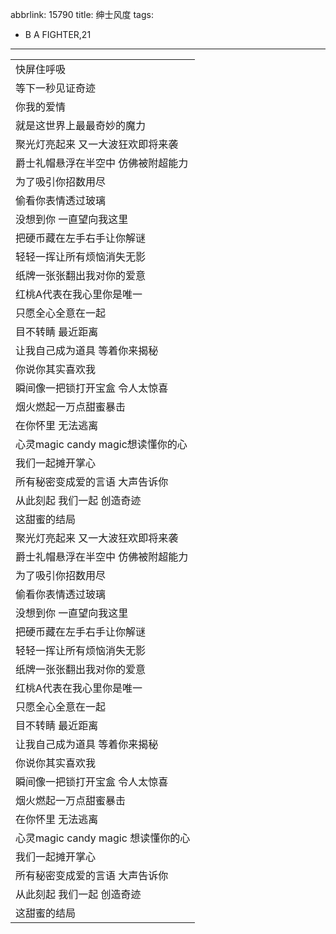 abbrlink: 15790
title: 绅士风度
tags:
  - B A FIGHTER,21
---
|      |
|--|
|快屏住呼吸|
|等下一秒见证奇迹|
|你我的爱情|
|就是这世界上最最奇妙的魔力|
|聚光灯亮起来 又一大波狂欢即将来袭|
|爵士礼帽悬浮在半空中 仿佛被附超能力|
|为了吸引你招数用尽|
|偷看你表情透过玻璃|
|没想到你 一直望向我这里|
|把硬币藏在左手右手让你解谜|
|轻轻一挥让所有烦恼消失无影|
|纸牌一张张翻出我对你的爱意|
|红桃A代表在我心里你是唯一|
|只愿全心全意在一起|
|目不转睛 最近距离|
|让我自己成为道具 等着你来揭秘|
|你说你其实喜欢我|
|瞬间像一把锁打开宝盒 令人太惊喜|
|烟火燃起一万点甜蜜暴击|
|在你怀里 无法逃离|
|心灵magic candy magic想读懂你的心|
|我们一起摊开掌心|
|所有秘密变成爱的言语 大声告诉你|
|从此刻起 我们一起 创造奇迹|
|这甜蜜的结局|
|聚光灯亮起来 又一大波狂欢即将来袭|
|爵士礼帽悬浮在半空中 仿佛被附超能力|
|为了吸引你招数用尽|
|偷看你表情透过玻璃|
|没想到你 一直望向我这里|
|把硬币藏在左手右手让你解谜|
|轻轻一挥让所有烦恼消失无影|
|纸牌一张张翻出我对你的爱意|
|红桃A代表在我心里你是唯一|
|只愿全心全意在一起|
|目不转睛 最近距离|
|让我自己成为道具 等着你来揭秘|
|你说你其实喜欢我|
|瞬间像一把锁打开宝盒 令人太惊喜|
|烟火燃起一万点甜蜜暴击|
|在你怀里 无法逃离|
|心灵magic candy magic 想读懂你的心|
|我们一起摊开掌心|
|所有秘密变成爱的言语 大声告诉你|
|从此刻起 我们一起 创造奇迹|
|这甜蜜的结局|